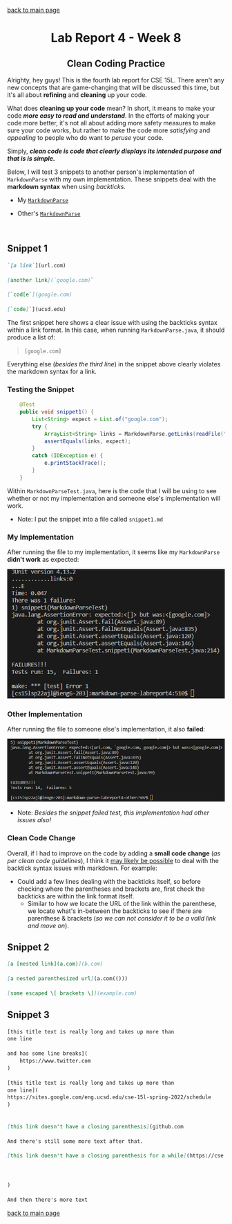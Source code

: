 [back to main page](https://kennethkietvuong.github.io/cse15l-lab-reports/)

<meta http-equiv="refresh" content="10">

<body>
      <h1 style="text-align:center">Lab Report 4 - Week 8</h1>
      <h2 style="text-align:center">Clean Coding Practice</h2>
   </body>

Alrighty, hey guys! This is the fourth lab report for CSE 15L. There aren't any new concepts that are game-changing that will be discussed this time, but it's all about **refining** and **cleaning** up your code.

What does **cleaning up your code** mean? In short, it means to make your code ***more easy to read and understand***. In the efforts of making your code more better, it's not all about adding more safety measures to make sure your code works, but rather to make the code more *satisfying* and *appealing* to people who do want to *peruse* your code.

Simply, ***clean code is code that clearly displays its intended purpose and that is is simple.***

Below, I will test 3 snippets to another person's implementation of `MarkdownParse` with my own implementation. These snippets deal with the **markdown syntax** when using *backticks*.

* My [`MarkdownParse`](https://github.com/JasonMorris1/markdown-parser)

* Other's [`MarkdownParse`](https://github.com/ANGUYEN625/markdown-parser)

<p>&nbsp;</p>

## Snippet 1
```md
`[a link`](url.com)

[another link](`google.com)`

[`cod[e`](google.com)

[`code]`](ucsd.edu)
```

The first snippet here shows a clear issue with using the backticks syntax within a link format. In this case, when running `MarkdownParse.java`, it should produce a list of:
> `[google.com]`

Everything else (*besides the third line*) in the snippet above clearly violates the markdown syntax for a link.

### Testing the Snippet
```java
    @Test
    public void snippet1() {
        List<String> expect = List.of("google.com");
        try {
            ArrayList<String> links = MarkdownParse.getLinks(readFile("snippet1.md"));
            assertEquals(links, expect);
        }
        catch (IOException e) {
            e.printStackTrace();
        }
    }
```
Within `MarkdownParseTest.java`, here is the code that I will be using to see whether or not my implementation and someone else's implementation will work.
* Note: I put the snippet into a file called `snippet1.md`

### My Implementation
After running the file to my implementation, it seems like my `MarkdownParse` **didn't work** as expected:

![Image](/lab-report-assets/report4/snippet1_own_fail.png)

### Other Implementation
After running the file to someone else's implementation, it also **failed**:

![Image](/lab-report-assets/report4/snippet1_other_fail.png)
* Note: *Besides the snippet failed test, this implementation had other issues also!*

### Clean Code Change
Overall, if I had to improve on the code by adding a **small code change** (*as per clean code guidelines*), I think it <u>may likely be possible</u> to deal with the backtick syntax issues with markdown. For example:
* Could add a few lines dealing with the backticks itself, so before checking where the parentheses and brackets are, first check the backticks are within the link format itself.
    * Similar to how we locate the URL of the link within the parenthese, we locate what's in-between the backticks to see if there are parenthese & brackets (*so we can not consider it to be a valid link and move on*).

## Snippet 2
```md
[a [nested link](a.com)](b.com)

[a nested parenthesized url](a.com(()))

[some escaped \[ brackets \]](example.com)
```

## Snippet 3
```md
[this title text is really long and takes up more than 
one line

and has some line breaks](
    https://www.twitter.com
)

[this title text is really long and takes up more than 
one line](
https://sites.google.com/eng.ucsd.edu/cse-15l-spring-2022/schedule
)


[this link doesn't have a closing parenthesis](github.com

And there's still some more text after that.

[this link doesn't have a closing parenthesis for a while](https://cse.ucsd.edu/



)

And then there's more text
```

[back to main page](https://kennethkietvuong.github.io/cse15l-lab-reports/)